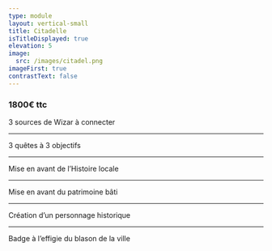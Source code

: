 ```yaml
---
type: module
layout: vertical-small
title: Citadelle
isTitleDisplayed: true
elevation: 5
image:
  src: /images/citadel.png
imageFirst: true
contrastText: false
---
```

### **1800€ ttc**

3 sources de Wizar à connecter

---
3 quêtes à 3 objectifs

---
Mise en avant de l’Histoire locale

---
Mise en avant du patrimoine bâti

---
Création d’un personnage historique

---
Badge à l’effigie du blason de la ville